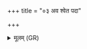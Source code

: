 +++
title = "०३ अव श्वेत पदा"

+++
<details><summary>मूलम् (GR)</summary>

अव श्वेत पदा जहि  
पूर्वेण चापरेण च ।  
उदप्लुतम् इव दार्व्  
अहीनाम् अरसं विषं वार् इद् उग्रम् ॥
</details>